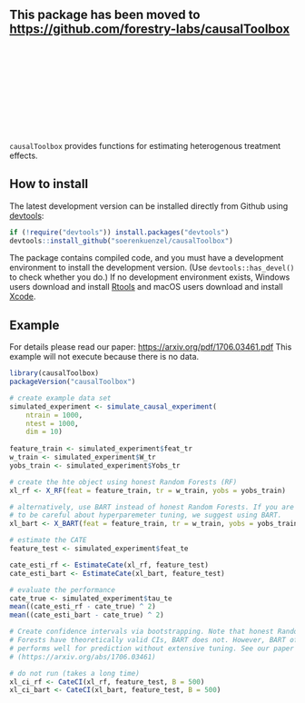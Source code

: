 
## This package has been moved to https://github.com/forestry-labs/causalToolbox

<br/><br/><br/><br/><br/><br/><br/><br/><br/>

`causalToolbox` provides functions for estimating heterogenous treatment effects.

## How to install

The latest development version can be installed directly from Github using [devtools](https://github.com/hadley/devtools):

```R
if (!require("devtools")) install.packages("devtools")
devtools::install_github("soerenkuenzel/causalToolbox")
```

The package contains compiled code, and you must have a development environment to install the development version. (Use `devtools::has_devel()` to check whether you do.) If no development environment exists, Windows users download and install [Rtools](https://cran.r-project.org/bin/windows/Rtools/) and macOS users download and install [Xcode](https://itunes.apple.com/us/app/xcode/id497799835).


## Example

For details please read our paper: https://arxiv.org/pdf/1706.03461.pdf
This example will not execute because there is no data.

```R
library(causalToolbox)
packageVersion("causalToolbox")

# create example data set
simulated_experiment <- simulate_causal_experiment(
    ntrain = 1000,
    ntest = 1000,
    dim = 10)
    
feature_train <- simulated_experiment$feat_tr
w_train <- simulated_experiment$W_tr
yobs_train <- simulated_experiment$Yobs_tr

# create the hte object using honest Random Forests (RF)
xl_rf <- X_RF(feat = feature_train, tr = w_train, yobs = yobs_train)

# alternatively, use BART instead of honest Random Forests. If you are not going
# to be careful about hyperparemeter tuning, we suggest using BART.
xl_bart <- X_BART(feat = feature_train, tr = w_train, yobs = yobs_train)

# estimate the CATE
feature_test <- simulated_experiment$feat_te

cate_esti_rf <- EstimateCate(xl_rf, feature_test)
cate_esti_bart <- EstimateCate(xl_bart, feature_test)

# evaluate the performance
cate_true <- simulated_experiment$tau_te
mean((cate_esti_rf - cate_true) ^ 2)
mean((cate_esti_bart - cate_true) ^ 2)

# Create confidence intervals via bootstrapping. Note that honest Random
# Forests have theoretically valid CIs, BART does not. However, BART often
# performs well for prediction without extensive tuning. See our paper
# (https://arxiv.org/abs/1706.03461)

# do not run (takes a long time)
xl_ci_rf <- CateCI(xl_rf, feature_test, B = 500)
xl_ci_bart <- CateCI(xl_bart, feature_test, B = 500)
```

